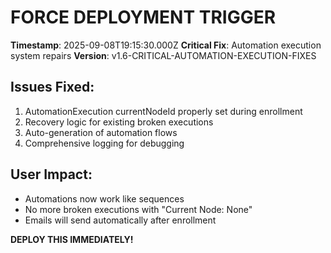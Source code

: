 # FORCE DEPLOYMENT TRIGGER

**Timestamp**: 2025-09-08T19:15:30.000Z
**Critical Fix**: Automation execution system repairs
**Version**: v1.6-CRITICAL-AUTOMATION-EXECUTION-FIXES

## Issues Fixed:
1. AutomationExecution currentNodeId properly set during enrollment
2. Recovery logic for existing broken executions  
3. Auto-generation of automation flows
4. Comprehensive logging for debugging

## User Impact:
- Automations now work like sequences
- No more broken executions with "Current Node: None"
- Emails will send automatically after enrollment

**DEPLOY THIS IMMEDIATELY!**